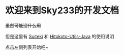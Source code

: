 # 欢迎来到Sky233的开发文档

~~虽然可能没什么用~~

但是这里有 [Suiteki](/Suiteki/start.md) 和 [Hitokoto-Utils-Java](/Hitokoto/start/) 的使用说明

点击左侧列表开始吧~
